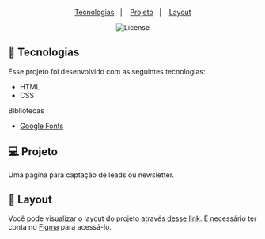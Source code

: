 <p align="center">
  <a href="#-tecnologias">Tecnologias</a>&nbsp;&nbsp;&nbsp;|&nbsp;&nbsp;&nbsp;
  <a href="#-projeto">Projeto</a>&nbsp;&nbsp;&nbsp;|&nbsp;&nbsp;&nbsp;
  <a href="#-layout">Layout</a>
</p>

<p align="center">
  <img alt="License" src="https://img.shields.io/static/v1?label=license&message=MIT&color=49AA26&labelColor=000000">
</p>

## 🚀 Tecnologias

Esse projeto foi desenvolvido com as seguintes tecnologias:

- HTML
- CSS

Bibliotecas

- [Google Fonts](https://fonts.google.com/)

## 💻 Projeto

Uma página para captação de leads ou newsletter.

## 🔖 Layout

Você pode visualizar o layout do projeto através [desse link](https://www.figma.com/file/UL7DdgMvB0IsXRr6TCsIh0/DD-%2F-RocketNews-(Copy)?node-id=3%3A2). É necessário ter conta no [Figma](https://figma.com) para acessá-lo.

 
